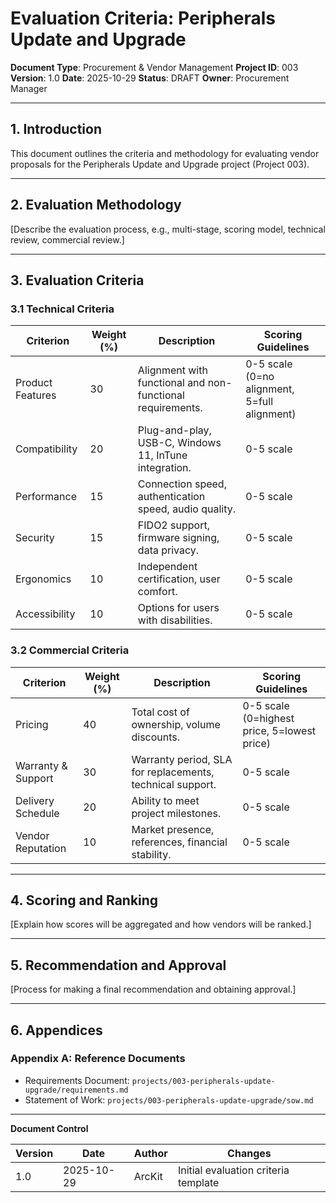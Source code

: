 # Evaluation Criteria: Peripherals Update and Upgrade

**Document Type**: Procurement & Vendor Management
**Project ID**: 003
**Version**: 1.0
**Date**: 2025-10-29
**Status**: DRAFT
**Owner**: Procurement Manager

---

## 1. Introduction

This document outlines the criteria and methodology for evaluating vendor proposals for the Peripherals Update and Upgrade project (Project 003).

---

## 2. Evaluation Methodology

[Describe the evaluation process, e.g., multi-stage, scoring model, technical review, commercial review.]

---

## 3. Evaluation Criteria

### 3.1 Technical Criteria

| Criterion | Weight (%) | Description | Scoring Guidelines |
|-----------|------------|-------------|--------------------|
| Product Features | 30 | Alignment with functional and non-functional requirements. | 0-5 scale (0=no alignment, 5=full alignment) |
| Compatibility | 20 | Plug-and-play, USB-C, Windows 11, InTune integration. | 0-5 scale |
| Performance | 15 | Connection speed, authentication speed, audio quality. | 0-5 scale |
| Security | 15 | FIDO2 support, firmware signing, data privacy. | 0-5 scale |
| Ergonomics | 10 | Independent certification, user comfort. | 0-5 scale |
| Accessibility | 10 | Options for users with disabilities. | 0-5 scale |

### 3.2 Commercial Criteria

| Criterion | Weight (%) | Description | Scoring Guidelines |
|-----------|------------|-------------|--------------------|
| Pricing | 40 | Total cost of ownership, volume discounts. | 0-5 scale (0=highest price, 5=lowest price) |
| Warranty & Support | 30 | Warranty period, SLA for replacements, technical support. | 0-5 scale |
| Delivery Schedule | 20 | Ability to meet project milestones. | 0-5 scale |
| Vendor Reputation | 10 | Market presence, references, financial stability. | 0-5 scale |

---

## 4. Scoring and Ranking

[Explain how scores will be aggregated and how vendors will be ranked.]

---

## 5. Recommendation and Approval

[Process for making a final recommendation and obtaining approval.]

---

## 6. Appendices

### Appendix A: Reference Documents

- Requirements Document: `projects/003-peripherals-update-upgrade/requirements.md`
- Statement of Work: `projects/003-peripherals-update-upgrade/sow.md`

---

**Document Control**

| Version | Date | Author | Changes |
|---------|------|--------|---------|
| 1.0 | 2025-10-29 | ArcKit | Initial evaluation criteria template |
